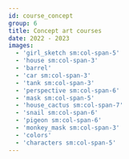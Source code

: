 ```yaml
---
id: course_concept
group: 6
title: Concept art courses
date: 2022 - 2023
images:
  - 'girl_sketch sm:col-span-5'
  - 'house sm:col-span-3'
  - 'barrel'
  - 'car sm:col-span-3'
  - 'tank sm:col-span-3'
  - 'perspective sm:col-span-6'
  - 'mask sm:col-span-5'
  - 'house_cactus sm:col-span-7'
  - 'snail sm:col-span-6'
  - 'pigeon sm:col-span-6'
  - 'monkey_mask sm:col-span-3'
  - 'colors'
  - 'characters sm:col-span-5'
---
```

